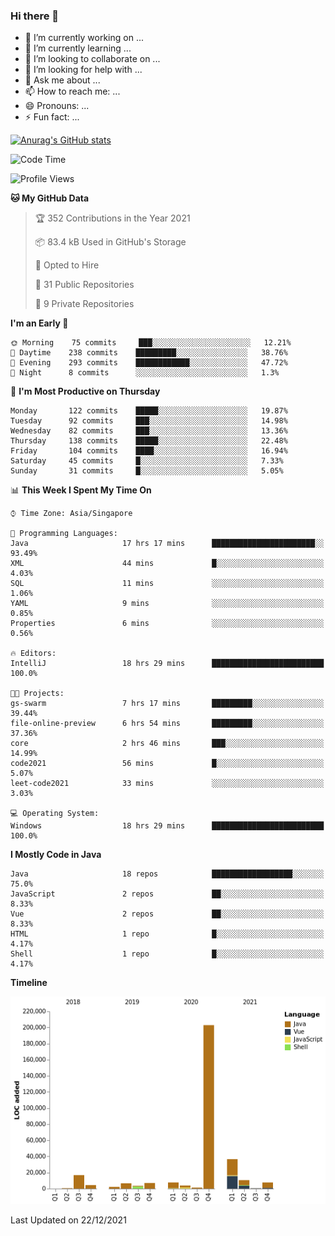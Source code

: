 ### Hi there 👋

- 🔭 I’m currently working on ...
- 🌱 I’m currently learning ...
- 👯 I’m looking to collaborate on ...
- 🤔 I’m looking for help with ...
- 💬 Ask me about ...
- 📫 How to reach me: ...
- 😄 Pronouns: ...
- ⚡ Fun fact: ...

[![Anurag's GitHub stats](https://github-readme-stats.vercel.app/api?username=xiumu2017&show_icons=true&theme=radical)](https://github.com/anuraghazra/github-readme-stats)

<!--
**xiumu2017/xiumu2017** is a ✨ _special_ ✨ repository because its `README.md` (this file) appears on your GitHub profile.

Here are some ideas to get you started:

- 🔭 I’m currently working on ...
- 🌱 I’m currently learning ...
- 👯 I’m looking to collaborate on ...
- 🤔 I’m looking for help with ...
- 💬 Ask me about ...
- 📫 How to reach me: ...
- 😄 Pronouns: ...
- ⚡ Fun fact: ...
-->

<!--START_SECTION:waka-->
![Code Time](http://img.shields.io/badge/Code%20Time-159%20hrs%2039%20mins-blue)

![Profile Views](http://img.shields.io/badge/Profile%20Views-0-blue)

**🐱 My GitHub Data** 

> 🏆 352 Contributions in the Year 2021
 > 
> 📦 83.4 kB Used in GitHub's Storage 
 > 
> 💼 Opted to Hire
 > 
> 📜 31 Public Repositories 
 > 
> 🔑 9 Private Repositories  
 > 
**I'm an Early 🐤** 

```text
🌞 Morning    75 commits     ███░░░░░░░░░░░░░░░░░░░░░░   12.21% 
🌆 Daytime    238 commits    █████████░░░░░░░░░░░░░░░░   38.76% 
🌃 Evening    293 commits    ████████████░░░░░░░░░░░░░   47.72% 
🌙 Night      8 commits      ░░░░░░░░░░░░░░░░░░░░░░░░░   1.3%

```
📅 **I'm Most Productive on Thursday** 

```text
Monday       122 commits    █████░░░░░░░░░░░░░░░░░░░░   19.87% 
Tuesday      92 commits     ███░░░░░░░░░░░░░░░░░░░░░░   14.98% 
Wednesday    82 commits     ███░░░░░░░░░░░░░░░░░░░░░░   13.36% 
Thursday     138 commits    █████░░░░░░░░░░░░░░░░░░░░   22.48% 
Friday       104 commits    ████░░░░░░░░░░░░░░░░░░░░░   16.94% 
Saturday     45 commits     █░░░░░░░░░░░░░░░░░░░░░░░░   7.33% 
Sunday       31 commits     █░░░░░░░░░░░░░░░░░░░░░░░░   5.05%

```


📊 **This Week I Spent My Time On** 

```text
⌚︎ Time Zone: Asia/Singapore

💬 Programming Languages: 
Java                     17 hrs 17 mins      ███████████████████████░░   93.49% 
XML                      44 mins             █░░░░░░░░░░░░░░░░░░░░░░░░   4.03% 
SQL                      11 mins             ░░░░░░░░░░░░░░░░░░░░░░░░░   1.06% 
YAML                     9 mins              ░░░░░░░░░░░░░░░░░░░░░░░░░   0.85% 
Properties               6 mins              ░░░░░░░░░░░░░░░░░░░░░░░░░   0.56%

🔥 Editors: 
IntelliJ                 18 hrs 29 mins      █████████████████████████   100.0%

🐱‍💻 Projects: 
gs-swarm                 7 hrs 17 mins       █████████░░░░░░░░░░░░░░░░   39.44% 
file-online-preview      6 hrs 54 mins       █████████░░░░░░░░░░░░░░░░   37.36% 
core                     2 hrs 46 mins       ███░░░░░░░░░░░░░░░░░░░░░░   14.99% 
code2021                 56 mins             █░░░░░░░░░░░░░░░░░░░░░░░░   5.07% 
leet-code2021            33 mins             ░░░░░░░░░░░░░░░░░░░░░░░░░   3.03%

💻 Operating System: 
Windows                  18 hrs 29 mins      █████████████████████████   100.0%

```

**I Mostly Code in Java** 

```text
Java                     18 repos            ██████████████████░░░░░░░   75.0% 
JavaScript               2 repos             ██░░░░░░░░░░░░░░░░░░░░░░░   8.33% 
Vue                      2 repos             ██░░░░░░░░░░░░░░░░░░░░░░░   8.33% 
HTML                     1 repo              █░░░░░░░░░░░░░░░░░░░░░░░░   4.17% 
Shell                    1 repo              █░░░░░░░░░░░░░░░░░░░░░░░░   4.17%

```


**Timeline**

![Chart not found](https://raw.githubusercontent.com/xiumu2017/xiumu2017/main/charts/bar_graph.png) 


 Last Updated on 22/12/2021
<!--END_SECTION:waka-->
